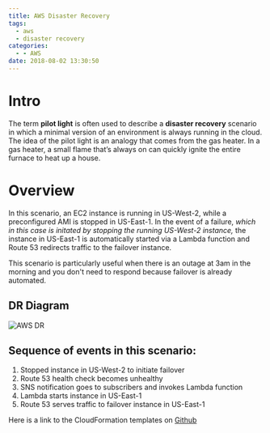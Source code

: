 ```yaml
---
title: AWS Disaster Recovery
tags:
  - aws
  - disaster recovery
categories:
  - - AWS
date: 2018-08-02 13:30:50
---
```


# Intro
The term **pilot light** is often used to describe a **disaster recovery** scenario in which a minimal version of an environment is always running in the cloud. The idea of the pilot light is an analogy that comes from the gas heater. In a gas heater, a small flame that’s always on can quickly ignite the entire furnace to heat up a house.

# Overview
In this scenario, an EC2 instance is running in US-West-2, while a preconfigured AMI is stopped in US-East-1. In the event of a failure, *which in this case is initated by stopping the running US-West-2 instance,* the instance in US-East-1 is automatically started via a Lambda function and Route 53 redirects traffic to the failover instance. 

This scenario is particularly useful when there is an outage at 3am in the morning and you don't need to respond because failover is already automated. 

## DR Diagram
![AWS DR](https://user-images.githubusercontent.com/23042063/42403841-0408b49a-8139-11e8-8434-c13dac0b633f.png)

## Sequence of events in this scenario:
1. Stopped instance in US-West-2 to initiate failover
2. Route 53 health check becomes unhealthy
3. SNS notification goes to subscribers and invokes Lambda function
4. Lambda starts instance in US-East-1
5. Route 53 serves traffic to failover instance in US-East-1

Here is a link to the CloudFormation templates on [Github](https://github.com/bgreengo/aws-dr)

<!--
## DR Video Demo
{% youtube tXNWMlKe1Do %}
-->




